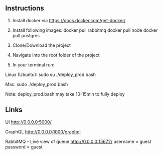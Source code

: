 ## Instructions

1) Install docker via https://docs.docker.com/get-docker/

2) Install following images:
docker pull rabbitmq
docker pull node
docker pull postgres

3) Clone/Download the project

4) Navigate into the root folder of the project

5) In your terminal run:

Linux (Ubuntu):
sudo su
./deploy_prod.bash

Mac:
sudo ./deploy_prod.bash

Note:
deploy_prod.bash may take 10-15min to fully deploy

## Links
UI
http://0.0.0.0:5000/

GraphQL
http://0.0.0.0:1000/graphql

RabbitMQ - Live view of queue
http://0.0.0.0:15672/
username = guest
password = guest


